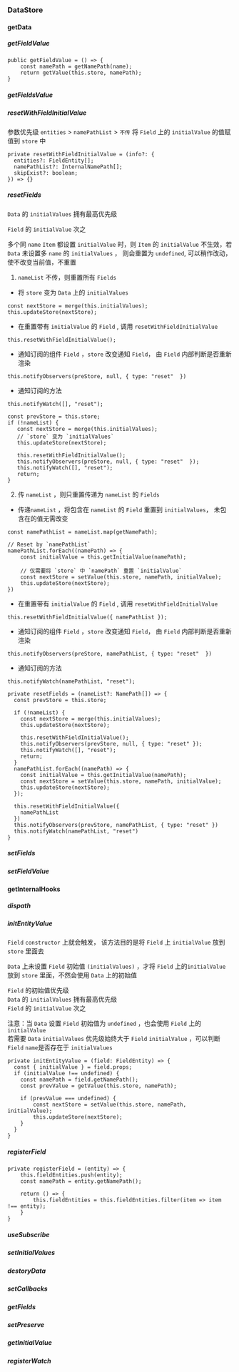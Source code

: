 ### DataStore

#### getData 

##### getFieldValue
```
public getFieldValue = () => {
    const namePath = getNamePath(name);
    return getValue(this.store, namePath);
}
```
##### getFieldsValue

##### resetWithFieldInitialValue
参数优先级 `entities` > `namePathList` > `不传`
将 `Field` 上的 `initialValue` 的值赋值到 `store` 中
```
private resetWithFieldInitialValue = (info?: {
  entities?: FieldEntity[];
  namePathList?: InternalNamePath[];
  skipExist?: boolean;
}) => {}
```

##### resetFields
`Data` 的 `initialValues` 拥有最高优先级  

`Field` 的 `initialValue` 次之   

多个同 `name` `Item` 都设置 `initialValue` 时，则 `Item` 的 `initialValue` 不生效，若 `Data` 未设置多 `name` 的 `initialValues` ，
则会重置为 `undefined`, 可以稍作改动，使不改变当前值，不重置  


1. `nameList` 不传，则重置所有 `Fields`  

* 将 `store` 变为 `Data` 上的 `initialValues`
```
const nextStore = merge(this.initialValues);
this.updateStore(nextStore);
```
* 在重置带有 `initialValue` 的 `Field` , 调用 `resetWithFieldInitialValue`
```
this.resetWithFieldInitialValue();
```
* 通知订阅的组件 `Field` ，`store` 改变通知 `Field`， 由 `Field` 内部判断是否重新渲染
```
this.notifyObservers(preStore, null, { type: "reset"  })
```
* 通知订阅的方法
```
this.notifyWatch([], "reset");
```
```
const prevStore = this.store;
if (!nameList) {
   const nextStore = merge(this.initialValues);
   // `store` 变为 `initialValues`
   this.updateStore(nextStore);

   this.resetWithFieldInitialValue();
   this.notifyObservers(preStore, null, { type: "reset"  });
   this.notifyWatch([], "reset");
   return;
}
```
2. 传 `nameList` ，则只重置传递为 `nameList` 的 `Fields`

* 传递`nameList` ，将包含在 `nameList` 的 `Field` 重置到 `initialValues`， 未包含在的值无需改变
```
const namePathList = nameList.map(getNamePath);

// Reset by `namePathList`
namePathList.forEach((namePath) => {
    const initialValue = this.getInitialValue(namePath);

    // 仅需要将 `store` 中 `namePath` 重置 `initialValue`
    const nextStore = setValue(this.store, namePath, initialValue);
    this.updateStore(nextStore);
})
```
* 在重置带有 `initialValue` 的 `Field` , 调用 `resetWithFieldInitialValue`
```
this.resetWithFieldInitialValue({ namePathList });
```
* 通知订阅的组件 `Field` ，`store` 改变通知 `Field`， 由 `Field` 内部判断是否重新渲染
```
this.notifyObservers(preStore, namePathList, { type: "reset"  })
```
* 通知订阅的方法
```
this.notifyWatch(namePathList, "reset");
```

```
private resetFields = (nameList?: NamePath[]) => {
  const prevStore = this.store;

  if (!nameList) {
    const nextStore = merge(this.initialValues);
    this.updateStore(nextStore);

    this.resetWithFieldInitialValue();
    this.notifyObservers(prevStore, null, { type: "reset" });
    this.notifyWatch([], "reset");
    return;
  }
  namePathList.forEach((namePath) => {
    const initialValue = this.getInitialValue(namePath);
    const nextStore = setValue(this.store, namePath, initialValue);
    this.updateStore(nextStore);
  });

  this.resetWithFieldInitialValue({
    namePathList
  })
  this.notifyObservers(prevStore, namePathList, { type: "reset" })
  this.notifyWatch(namePathList, "reset")
}
```

##### setFields

##### setFieldValue

#### getInternalHooks

##### dispath

##### initEntityValue
`Field` `constructor` 上就会触发， 该方法目的是将 `Field` 上 `initialValue` 放到 `store` 里面去  

`Data` 上未设置 `Field` 初始值 `(initialValues)` ，才将 `Field` 上的`initialValue` 放到 `store` 里面，不然会使用 `Data` 上的初始值  

`Field` 的初始值优先级    
`Data` 的 `initialValues` 拥有最高优先级  
`Field` 的 `initialValue` 次之  

注意：当 `Data` 设置 `Field` 初始值为 `undefined` ，也会使用 `Field` 上的 `initialValue`  
若需要 `Data` `initialValues` 优先级始终大于 `Field` `initialValue` ，可以判断 `Field` `name`是否存在于 `initialValues`  

```
private initEntityValue = (field: FieldEntity) => {
  const { initialValue } = field.props;
  if (initialValue !== undefined) {
    const namePath = field.getNamePath();
    const prevValue = getValue(this.store, namePath);

    if (prevValue === undefined) {
        const nextStore = setValue(this.store, namePath, initialValue);
        this.updateStore(nextStore);
    }
  }
}
```

##### registerField
```
private registerField = (entity) => {
    this.fieldEntities.push(entity);
    const namePath = entity.getNamePath();

    return () => {
        this.fieldEntities = this.fieldEntities.filter(item => item !== entity);
    }
}
```

##### useSubscribe

##### setInitialValues

##### destoryData

##### setCallbacks

##### getFields

##### setPreserve

##### getInitialValue

##### registerWatch

##### 
